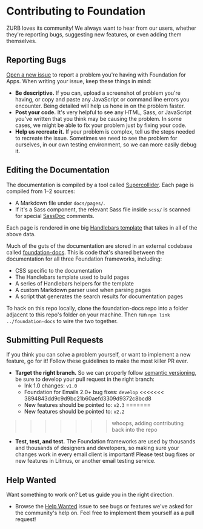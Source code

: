 # Contributing to Foundation

ZURB loves its community! We always want to hear from our users, whether they're reporting bugs, suggesting new features, or even adding them themselves.

## Reporting Bugs

[Open a new issue](https://github.com/zurb/foundation-emails/issues/new) to report a problem you're having with Foundation for Apps. When writing your issue, keep these things in mind:

- **Be descriptive.** If you can, upload a screenshot of problem you're having, or copy and paste any JavaScript or command line errors you encounter. Being detailed will help us hone in on the problem faster.
- **Post your code.** It's very helpful to see any HTML, Sass, or JavaScript you've written that you think may be causing the problem. In some cases, we might be able to fix your problem just by fixing your code.
- **Help us recreate it.** If your problem is complex, tell us the steps needed to recreate the issue. Sometimes we need to see the problem for ourselves, in our own testing environment, so we can more easily debug it.

## Editing the Documentation

The documentation is compiled by a tool called [Supercollider](https://github.com/gakimball/supercollider). Each page is compiled from 1–2 sources:

- A Markdown file under `docs/pages/`.
- If it's a Sass component, the relevant Sass file inside `scss/` is scanned for special [SassDoc](http://sassdoc.com/) comments.

Each page is rendered in one big [Handlebars template](https://github.com/zurb/foundation-docs/blob/master/templates/component.html) that takes in all of the above data.

Much of the guts of the documentation are stored in an external codebase called [foundation-docs](https://github.com/zurb/foundation-docs). This is code that's shared between the documentation for all three Foundation frameworks, including:

- CSS specific to the documentation
- The Handlebars template used to build pages
- A series of Handlebars helpers for the template
- A custom Markdown parser used when parsing pages
- A script that generates the search results for documentation pages

To hack on this repo locally, clone the foundation-docs repo into a folder adjacent to this repo's folder on your machine. Then run `npm link ../foundation-docs` to wire the two together.

## Submitting Pull Requests

If you think you can solve a problem yourself, or want to implement a new feature, go for it! Follow these guidelines to make the most killer PR ever.

- **Target the right branch.** So we can properly follow [semantic versioning](http://semver.org/), be sure to develop your pull request in the right branch:
  - Ink 1.0 changes: `v1.0`
  - Foundation for Emails 2.0+ bug fixes: `develop`
<<<<<<< 3894843dd9c9d9bc21b60aefd3309d9372c8bcd8
  - New features should be pointed to: `v2.3`
=======
  - New features should be pointed to: `v2.2`
>>>>>>> whoops, adding contributing back into the repo
- **Test, test, and test.** The Foundation frameworks are used by thousands and thousands of designers and developers, so making sure your changes work in every email client is important! Please test bug fixes or new features in Litmus, or another email testing service.

## Help Wanted

Want something to work on? Let us guide you in the right direction.

- Browse the [Help Wanted](https://github.com/zurb/foundation-emails/labels/help%20wanted) issue to see bugs or features we've asked for the community's help on. Feel free to implement them yourself as a pull request!
